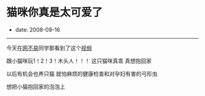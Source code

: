 # 猫咪你真是太可爱了

- date: 2008-09-16

--------------------------


今天在[网不易](http://www.netnoease.com/200809/the-longer-the-happier.html)同学那看到了这个[视频](http://www.youtube.com/watch?v=muLIPWjks_M)



跟小猫咪玩1！2！3！木头人！！！
这只猫咪真乖
真想抱回家

以后有机会也养只猫
就怕麻烦的健康检查和对孕妇有害的弓形虫


想把小猫抱回家的泡泡上
